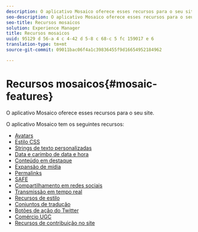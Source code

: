 ```yaml
---
description: O aplicativo Mosaico oferece esses recursos para o seu site.
seo-description: O aplicativo Mosaico oferece esses recursos para o seu site.
seo-title: Recursos mosaicos
solution: Experience Manager
title: Recursos mosaicos
uuid: 95129 d 56-a 4 c 4-42 d 5-8 c 68-c 5 fc 159017 e 6
translation-type: tm+mt
source-git-commit: 09011bac06f4a1c39836455f9d16654952184962

---
```



# Recursos mosaicos{#mosaic-features}

O aplicativo Mosaico oferece esses recursos para o seu site.



O aplicativo Mosaico tem os seguintes recursos:

* [Avatars](/help/using/c-features-livefyre/c-styling-features/c-avatars.md#c_avatars)
* [Estilo CSS](/help/using/c-features-livefyre/c-styling-features/c-css-styling-branding.md#c_css_styling_branding)
* [Strings de texto personalizadas](/help/using/c-features-livefyre/c-custom-text-strings.md#c_custom_text_strings)
* [Data e carimbo de data e hora](/help/using/c-features-livefyre/c-styling-features/c-date-and-timestamp.md#c_date_and_timestamp)
* [Conteúdo em destaque](/help/using/c-features-livefyre/c-content-collection-tags/c-featured-content.md#c_featured_content)
* [Expansão de mídia](/help/using/c-features-livefyre/c-enagement-features.md#section_pmq_ycm_d1b)
* [Permalinks](/help/using/c-features-livefyre/c-content-collection-tags/c-permalinks.md#c_permalinks)
* [SAFE](/help/using/c-features-livefyre/c-about-moderation/c-moderation.md#c_moderation)
* [Compartilhamento em redes sociais](/help/using/c-features-livefyre/c-social-sharing/c-social-sharing.md#c_social_sharing)
* [Transmissão em tempo real](/help/using/c-features-livefyre/c-content-behavior-features/c-content-behavior-features.md#section_emd_syl_d1b)
* [Recursos de estilo](/help/using/c-features-livefyre/c-styling-features/c-styling-features.md#c_styling_features)
* [Conjuntos de tradução](/help/using/c-settings-other/c-translation-sets/c-translation-sets.md#c_translation_sets)
* [Botões de ação do Twitter](/help/using/c-features-livefyre/c-enagement-features.md#section_uzm_ldm_d1b)
* [Comércio UGC](/help/using/c-features-livefyre/c-ugc-commerce.md#c_ugc_commerce)
* [Recursos de contribuição no site](/help/using/c-features-livefyre/c-on-site-contribution-features.md#section_vzs_t2s_d1b)

